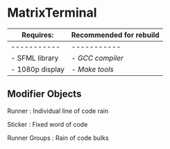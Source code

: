 # MatrixTerminal

| Requires: | Recommended for rebuild |
| ----------- | ----------- |
| ----------- | ----------- |
|- SFML library | - *GCC compiler* |
|- 1080p display | - *Make tools* |

## Modifier Objects

Runner
: Individual line of code rain

Sticker
: Fixed word of code

Runner Groups
: Rain of code bulks
